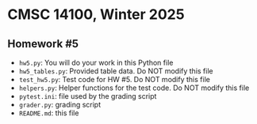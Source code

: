 # CMSC 14100, Winter 2025

## Homework #5

* `hw5.py`: You will do your work in this Python file
* `hw5_tables.py`: Provided table data.  Do NOT modify this file
* `test_hw5.py`: Test code for HW #5.  Do NOT modify this file
* `helpers.py`: Helper functions for the test code. Do NOT modify this file
* `pytest.ini`: file used by the grading script
* `grader.py`: grading script
* `README.md`: this file
